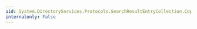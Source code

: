 ```yaml
---
uid: System.DirectoryServices.Protocols.SearchResultEntryCollection.CopyTo(System.DirectoryServices.Protocols.SearchResultEntry[],System.Int32)
internalonly: False
---
```

